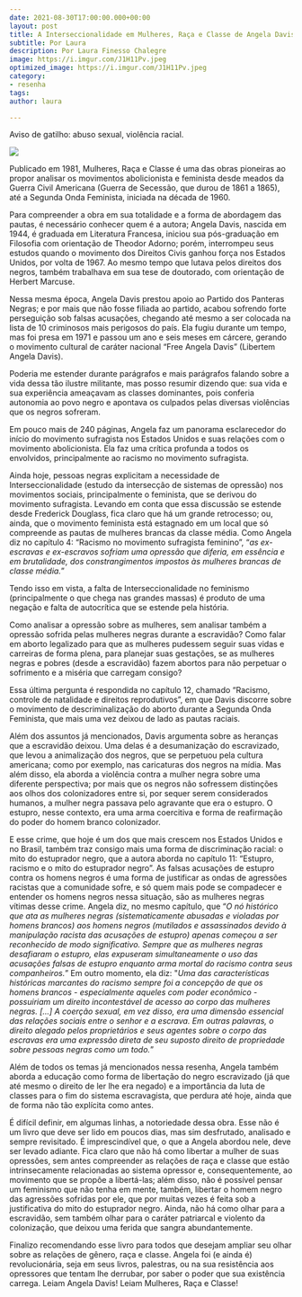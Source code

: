 ```yaml
---
date: 2021-08-30T17:00:00.000+00:00
layout: post
title: A Interseccionalidade em Mulheres, Raça e Classe de Angela Davis
subtitle: Por Laura
description: Por Laura Finesso Chalegre
image: https://i.imgur.com/J1H11Pv.jpeg
optimized_image: https://i.imgur.com/J1H11Pv.jpeg
category:
- resenha
tags: 
author: laura

---
```

Aviso de gatilho: abuso sexual, violência racial.

![](https://i.imgur.com/AilQxWR.png)

Publicado em 1981, Mulheres, Raça e Classe é uma das obras pioneiras ao propor analisar os movimentos abolicionista e feminista desde meados da Guerra Civil Americana (Guerra de Secessão, que durou de 1861 a 1865), até a Segunda Onda Feminista, iniciada na década de 1960.

Para compreender a obra em sua totalidade e a forma de abordagem das pautas, é necessário conhecer quem é a autora; Angela Davis, nascida em 1944, é graduada em Literatura Francesa, iniciou sua pós-graduação em Filosofia com orientação de Theodor Adorno; porém, interrompeu seus estudos quando o movimento dos Direitos Civis ganhou força nos Estados Unidos, por volta de 1967. Ao mesmo tempo que lutava pelos direitos dos negros, também trabalhava em sua tese de doutorado, com orientação de Herbert Marcuse.

Nessa mesma época, Angela Davis prestou apoio ao Partido dos Panteras Negras; e por mais que não fosse filiada ao partido, acabou sofrendo forte perseguição sob falsas acusações, chegando até mesmo a ser colocada na lista de 10 criminosos mais perigosos do país. Ela fugiu durante um tempo, mas foi presa em 1971 e passou um ano e seis meses em cárcere, gerando o movimento cultural de caráter nacional “Free Angela Davis” (Libertem Angela Davis).

Poderia me estender durante parágrafos e mais parágrafos falando sobre a vida dessa tão ilustre militante, mas posso resumir dizendo que: sua vida e sua experiência ameaçavam as classes dominantes, pois conferia autonomia ao povo negro e apontava os culpados pelas diversas violências que os negros sofreram.

Em pouco mais de 240 páginas, Angela faz um panorama esclarecedor do início do movimento sufragista nos Estados Unidos e suas relações com o movimento abolicionista. Ela faz uma crítica profunda a todos os envolvidos, principalmente ao racismo no movimento sufragista.

Ainda hoje, pessoas negras explicitam a necessidade de Interseccionalidade (estudo da intersecção de sistemas de opressão) nos movimentos sociais, principalmente o feminista, que se derivou do movimento sufragista. Levando em conta que essa discussão se estende desde Frederick Douglass, fica claro que há um grande retrocesso; ou, ainda, que o movimento feminista está estagnado em um local que só compreende as pautas de mulheres brancas da classe média. Como Angela diz no capítulo 4: “Racismo no movimento sufragista feminino”, “_as ex-escravas e ex-escravos sofriam uma opressão que diferia, em essência e em brutalidade, dos constrangimentos impostos às mulheres brancas de classe média._”

Tendo isso em vista, a falta de Interseccionalidade no feminismo (principalmente o que chega nas grandes massas) é produto de uma negação e falta de autocrítica que se estende pela história.

Como analisar a opressão sobre as mulheres, sem analisar também a opressão sofrida pelas mulheres negras durante a escravidão? Como falar em aborto legalizado para que as mulheres pudessem seguir suas vidas e carreiras de forma plena, para planejar suas gestações, se as mulheres negras e pobres (desde a escravidão) fazem abortos para não perpetuar o sofrimento e a miséria que carregam consigo?

Essa última pergunta é respondida no capítulo 12, chamado “Racismo, controle de natalidade e direitos reprodutivos”, em que Davis discorre sobre o movimento de descriminalização do aborto durante a Segunda Onda Feminista, que mais uma vez deixou de lado as pautas raciais.

Além dos assuntos já mencionados, Davis argumenta sobre as heranças que a escravidão deixou. Uma delas é a desumanização do escravizado, que levou a animalização dos negros, que se perpetuou pela cultura americana; como por exemplo, nas caricaturas dos negros na mídia. Mas além disso, ela aborda a violência contra a mulher negra sobre uma diferente perspectiva; por mais que os negros não sofressem distinções aos olhos dos colonizadores entre si, por sequer serem considerados humanos, a mulher negra passava pelo agravante que era o estupro. O estupro, nesse contexto, era uma arma coercitiva e forma de reafirmação do poder do homem branco colonizador.

E esse crime, que hoje é um dos que mais crescem nos Estados Unidos e no Brasil, também traz consigo mais uma forma de discriminação racial: o mito do estuprador negro, que a autora aborda no capítulo 11: “Estupro, racismo e o mito do estuprador negro”. As falsas acusações de estupro contra os homens negros é uma forma de justificar as ondas de agressões racistas que a comunidade sofre, e só quem mais pode se compadecer e entender os homens negros nessa situação, são as mulheres negras vítimas desse crime. Angela diz, no mesmo capítulo, que “_O nó histórico que ata as mulheres negras (sistematicamente abusadas e violadas por homens brancos) aos homens negros (mutilados e assassinados devido à manipulação racista das acusações de estupro) apenas começou a ser reconhecido de modo significativo. Sempre que as mulheres negras desafiaram o estupro, elas expuseram simultaneamente o uso das acusações falsas de estupro enquanto arma mortal do racismo contra seus companheiros._” Em outro momento, ela diz: "_Uma das características históricas marcantes do racismo sempre foi a concepção de que os homens brancos - especialmente aqueles com poder econômico - possuiriam um direito incontestável de acesso ao corpo das mulheres negras. \[...\] A coerção sexual, em vez disso, era uma dimensão essencial das relações sociais entre o senhor e a escrava. Em outras palavras, o direito alegado pelos proprietários e seus agentes sobre o corpo das escravas era uma expressão direta de seu suposto direito de propriedade sobre pessoas negras como um todo._”

Além de todos os temas já mencionados nessa resenha, Angela também aborda a educação como forma de libertação do negro escravizado (já que até mesmo o direito de ler lhe era negado) e a importância da luta de classes para o fim do sistema escravagista, que perdura até hoje, ainda que de forma não tão explícita como antes.

É difícil definir, em algumas linhas, a notoriedade dessa obra. Esse não é um livro que deve ser lido em poucos dias, mas sim desfrutado, analisado e sempre revisitado. É imprescindível que, o que a Angela abordou nele, deve ser levado adiante. Fica claro que não há como libertar a mulher de suas opressões, sem antes compreender as relações de raça e classe que estão intrinsecamente relacionadas ao sistema opressor e, consequentemente, ao movimento que se propõe a libertá-las; além disso, não é possível pensar um feminismo que não tenha em mente, também, libertar o homem negro das agressões sofridas por ele, que por muitas vezes é feita sob a justificativa do mito do estuprador negro. Ainda, não há como olhar para a escravidão, sem também olhar para o caráter patriarcal e violento da colonização, que deixou uma ferida que sangra abundantemente.

Finalizo recomendando esse livro para todos que desejam ampliar seu olhar sobre as relações de gênero, raça e classe. Angela foi (e ainda é) revolucionária, seja em seus livros, palestras, ou na sua resistência aos opressores que tentam lhe derrubar, por saber o poder que sua existência carrega. Leiam Angela Davis! Leiam Mulheres, Raça e Classe!